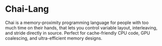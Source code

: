 # Chai-Lang
Chai is a memory-proximity programming language for people with too much time on their hands, that lets you control variable layout, interleaving, and stride directly in source. Perfect for cache-friendly CPU code, GPU coalescing, and ultra-efficient memory designs.
